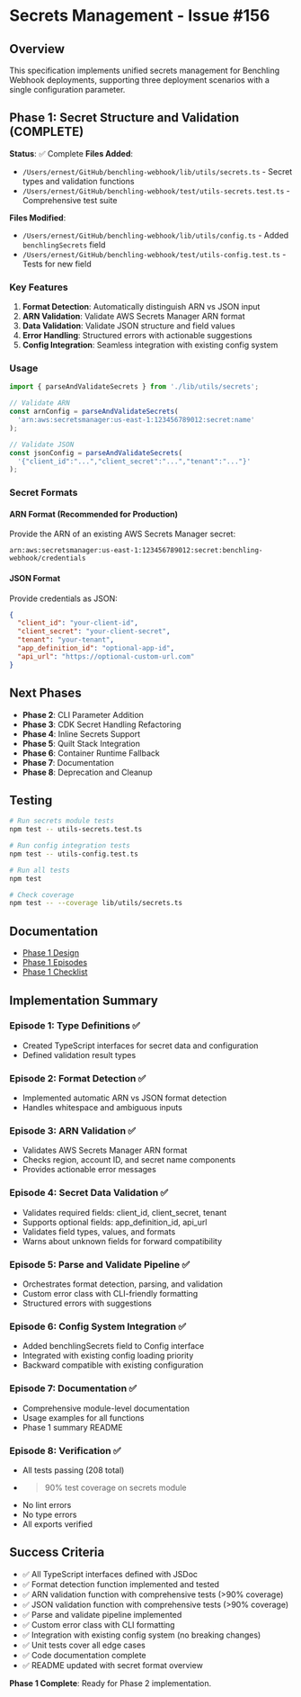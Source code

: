 # Secrets Management - Issue #156

## Overview

This specification implements unified secrets management for Benchling Webhook deployments,
supporting three deployment scenarios with a single configuration parameter.

## Phase 1: Secret Structure and Validation (COMPLETE)

**Status**: ✅ Complete
**Files Added**:
- `/Users/ernest/GitHub/benchling-webhook/lib/utils/secrets.ts` - Secret types and validation functions
- `/Users/ernest/GitHub/benchling-webhook/test/utils-secrets.test.ts` - Comprehensive test suite

**Files Modified**:
- `/Users/ernest/GitHub/benchling-webhook/lib/utils/config.ts` - Added `benchlingSecrets` field
- `/Users/ernest/GitHub/benchling-webhook/test/utils-config.test.ts` - Tests for new field

### Key Features

1. **Format Detection**: Automatically distinguish ARN vs JSON input
2. **ARN Validation**: Validate AWS Secrets Manager ARN format
3. **Data Validation**: Validate JSON structure and field values
4. **Error Handling**: Structured errors with actionable suggestions
5. **Config Integration**: Seamless integration with existing config system

### Usage

```typescript
import { parseAndValidateSecrets } from './lib/utils/secrets';

// Validate ARN
const arnConfig = parseAndValidateSecrets(
  'arn:aws:secretsmanager:us-east-1:123456789012:secret:name'
);

// Validate JSON
const jsonConfig = parseAndValidateSecrets(
  '{"client_id":"...","client_secret":"...","tenant":"..."}'
);
```

### Secret Formats

#### ARN Format (Recommended for Production)
Provide the ARN of an existing AWS Secrets Manager secret:
```
arn:aws:secretsmanager:us-east-1:123456789012:secret:benchling-webhook/credentials
```

#### JSON Format
Provide credentials as JSON:
```json
{
  "client_id": "your-client-id",
  "client_secret": "your-client-secret",
  "tenant": "your-tenant",
  "app_definition_id": "optional-app-id",
  "api_url": "https://optional-custom-url.com"
}
```

## Next Phases

- **Phase 2**: CLI Parameter Addition
- **Phase 3**: CDK Secret Handling Refactoring
- **Phase 4**: Inline Secrets Support
- **Phase 5**: Quilt Stack Integration
- **Phase 6**: Container Runtime Fallback
- **Phase 7**: Documentation
- **Phase 8**: Deprecation and Cleanup

## Testing

```bash
# Run secrets module tests
npm test -- utils-secrets.test.ts

# Run config integration tests
npm test -- utils-config.test.ts

# Run all tests
npm test

# Check coverage
npm test -- --coverage lib/utils/secrets.ts
```

## Documentation

- [Phase 1 Design](/Users/ernest/GitHub/benchling-webhook/spec/156-secrets-manager/05-phase1-design.md)
- [Phase 1 Episodes](/Users/ernest/GitHub/benchling-webhook/spec/156-secrets-manager/06-phase1-episodes.md)
- [Phase 1 Checklist](/Users/ernest/GitHub/benchling-webhook/spec/156-secrets-manager/07-phase1-checklist.md)

## Implementation Summary

### Episode 1: Type Definitions ✅
- Created TypeScript interfaces for secret data and configuration
- Defined validation result types

### Episode 2: Format Detection ✅
- Implemented automatic ARN vs JSON format detection
- Handles whitespace and ambiguous inputs

### Episode 3: ARN Validation ✅
- Validates AWS Secrets Manager ARN format
- Checks region, account ID, and secret name components
- Provides actionable error messages

### Episode 4: Secret Data Validation ✅
- Validates required fields: client_id, client_secret, tenant
- Supports optional fields: app_definition_id, api_url
- Validates field types, values, and formats
- Warns about unknown fields for forward compatibility

### Episode 5: Parse and Validate Pipeline ✅
- Orchestrates format detection, parsing, and validation
- Custom error class with CLI-friendly formatting
- Structured errors with suggestions

### Episode 6: Config System Integration ✅
- Added benchlingSecrets field to Config interface
- Integrated with existing config loading priority
- Backward compatible with existing configuration

### Episode 7: Documentation ✅
- Comprehensive module-level documentation
- Usage examples for all functions
- Phase 1 summary README

### Episode 8: Verification ✅
- All tests passing (208 total)
- >90% test coverage on secrets module
- No lint errors
- No type errors
- All exports verified

## Success Criteria

- ✅ All TypeScript interfaces defined with JSDoc
- ✅ Format detection function implemented and tested
- ✅ ARN validation function with comprehensive tests (>90% coverage)
- ✅ JSON validation function with comprehensive tests (>90% coverage)
- ✅ Parse and validate pipeline implemented
- ✅ Custom error class with CLI formatting
- ✅ Integration with existing config system (no breaking changes)
- ✅ Unit tests cover all edge cases
- ✅ Code documentation complete
- ✅ README updated with secret format overview

**Phase 1 Complete**: Ready for Phase 2 implementation.
